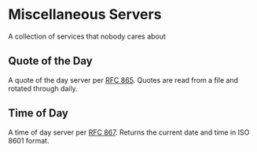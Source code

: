 # Miscellaneous Servers

A collection of services that nobody cares about

## Quote of the Day

A quote of the day server per [RFC 865][rfc-865].  Quotes are read from a file
and rotated through daily.

## Time of Day

A time of day server per [RFC 867][rfc-867].  Returns the current date and time
in ISO 8601 format.

[rfc-865]: http://tools.ietf.org/html/rfc865
[rfc-867]: http://tools.ietf.org/html/rfc867
